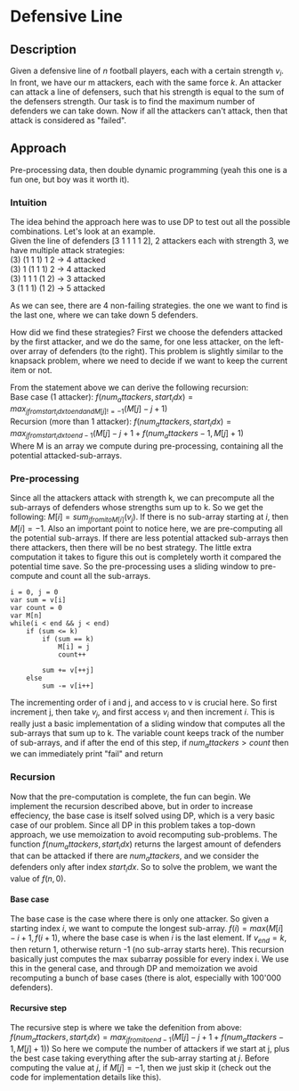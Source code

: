 # Defensive Line
## Description
Given a defensive line of $n$ football players, each with a certain strength $v_i$. In front, we have our m attackers, each with the same force $k$. An attacker can attack a line of defensers, such that his strength is equal to the sum of the defensers strength. Our task is to find the maximum number of defenders we can take down. Now if all the attackers can't attack, then that attack is considered as "failed".

## Approach
Pre-processing data, then double dynamic programming (yeah this one is a fun one, but boy was it worth it). 

### Intuition
The idea behind the approach here was to use DP to test out all the possible combinations. Let's look at an example.  
Given the line of defenders [3 1 1 1 1 2], 2 attackers each with strength 3, we have multiple attack strategies:  
(3) (1 1 1) 1 2 -> 4 attacked  
(3) 1 (1 1 1) 2 -> 4 attacked  
(3) 1 1 1 (1 2) -> 3 attacked  
3 (1 1 1) (1 2) -> 5 attacked  

As we can see, there are 4 non-failing strategies. the one we want to find is the last one, where we can take down 5 defenders.

How did we find these strategies? First we choose the defenders attacked by the first attacker, and we do the same, for one less attacker, on the left-over array of defenders (to the right). This problem is slightly similar to the knapsack problem, where we need to decide if we want to keep the current item or not.

From the statement above we can derive the following recursion:  
Base case (1 attacker): $f(num_attackers, start_idx) = max_{j from start_idx to end and M[j] != -1}(M[j] - j + 1)$  
Recursion (more than 1 attacker): $f(num_attackers, start_idx) = max_{j from start_idx to end-1}(M[j] - j + 1 + f(num_attackers - 1, M[j] + 1)$  
Where M is an array we compute during pre-processing, containing all the potential attacked-sub-arrays. 

### Pre-processing
Since all the attackers attack with strength k, we can precompute all the sub-arrays of defenders whose strengths sum up to k. So we get the following:
$M[i] = sum_{j from i to M[i]}(v_j)$. If there is no sub-array starting at $i$, then $M[i] = -1$.
Also an important point to notice here, we are pre-computing all the potential sub-arrays. If there are less potential attacked sub-arrays then there attackers, then there will be no best strategy. The little extra computation it takes to figure this out is completely worth it compared the potential time save. So the pre-processing uses a sliding window to pre-compute and count all the sub-arrays.

```
i = 0, j = 0
var sum = v[i]
var count = 0
var M[n]
while(i < end && j < end)
    if (sum <= k) 
        if (sum == k)
            M[i] = j
            count++

        sum += v[++j]
    else
        sum -= v[i++]
```

The incrementing order of i and j, and access to v is crucial here. So first increment j, then take $v_j$, and first access $v_i$ and then increment $i$. This is really just a basic implementation of a sliding window that computes all the sub-arrays that sum up to k. The variable count keeps track of the number of sub-arrays, and if after the end of this step, if $num_attackers > count$ then we can immediately print "fail" and return

### Recursion
Now that the pre-computation is complete, the fun can begin. We implement the recursion described above, but in order to increase effeciency, the base case is itself solved using DP, which is a very basic case of our problem. Since all DP in this problem takes a top-down approach, we use memoization to avoid recomputing sub-problems.
The function $f(num_attackers, start_idx)$ returns the largest amount of defenders that can be attacked if there are $num_attackers$, and we consider the defenders only after index $start_idx$. So to solve the problem, we want the value of $f(n, 0)$.

#### Base case
The base case is the case where there is only one attacker. So given a starting index $i$, we want to compute the longest sub-array.
$f(i) = max(M[i] - i + 1, f(i+1)$, where the base case is when $i$ is the last element. If $v_{end} = k$, then return 1, otherwise return -1 (no sub-array starts here).
This recursion basically just computes the max subarray possible for every index i. We use this in the general case, and through DP and memoization we avoid recomputing a bunch of base cases (there is alot, especially with 100'000 defenders).

#### Recursive step
The recursive step is where we take the defenition from above:
$f(num_attackers, start_idx) = max_{j from i to end-1}(M[j] - j + 1 + f(num_attackers-1, M[j] + 1))$
So here we compute the number of attackers if we start at j, plus the best case taking everything after the sub-array starting at $j$.
Before computing the value at $j$, if $M[j] = -1$, then we just skip it (check out the code for implementation details like this).
